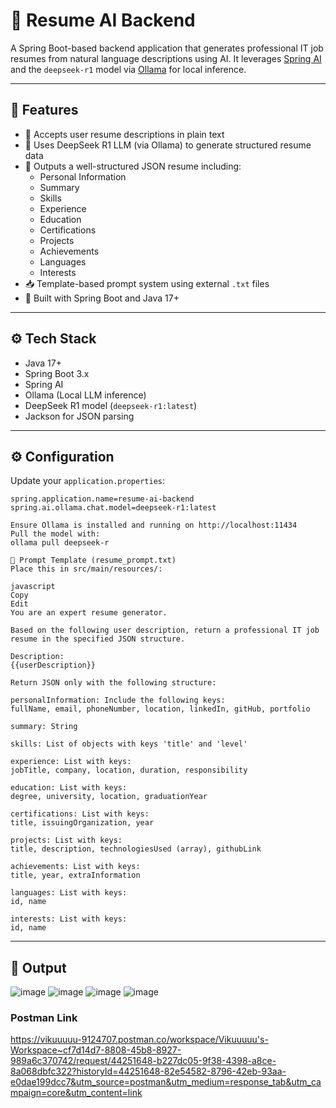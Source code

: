 # 🧠 Resume AI Backend

A Spring Boot-based backend application that generates professional IT job resumes from natural language descriptions using AI. It leverages [Spring AI](https://docs.spring.io/spring-ai/) and the `deepseek-r1` model via [Ollama](https://ollama.com/) for local inference.

---

## 🚀 Features

- 💬 Accepts user resume descriptions in plain text
- 🧠 Uses DeepSeek R1 LLM (via Ollama) to generate structured resume data
- 📄 Outputs a well-structured JSON resume including:
  - Personal Information
  - Summary
  - Skills
  - Experience
  - Education
  - Certifications
  - Projects
  - Achievements
  - Languages
  - Interests
- 📥 Template-based prompt system using external `.txt` files
- 🔧 Built with Spring Boot and Java 17+

---

## ⚙️ Tech Stack

- Java 17+
- Spring Boot 3.x
- Spring AI
- Ollama (Local LLM inference)
- DeepSeek R1 model (`deepseek-r1:latest`)
- Jackson for JSON parsing

---


## ⚙️ Configuration

Update your `application.properties`:

```properties
spring.application.name=resume-ai-backend
spring.ai.ollama.chat.model=deepseek-r1:latest

Ensure Ollama is installed and running on http://localhost:11434
Pull the model with:
ollama pull deepseek-r 

📜 Prompt Template (resume_prompt.txt)
Place this in src/main/resources/:

javascript
Copy
Edit
You are an expert resume generator.

Based on the following user description, return a professional IT job resume in the specified JSON structure.

Description:
{{userDescription}}

Return JSON only with the following structure:

personalInformation: Include the following keys:
fullName, email, phoneNumber, location, linkedIn, gitHub, portfolio

summary: String

skills: List of objects with keys 'title' and 'level'

experience: List with keys:
jobTitle, company, location, duration, responsibility

education: List with keys:
degree, university, location, graduationYear

certifications: List with keys:
title, issuingOrganization, year

projects: List with keys:
title, description, technologiesUsed (array), githubLink

achievements: List with keys:
title, year, extraInformation

languages: List with keys:
id, name

interests: List with keys:
id, name 
```
---

## 🧪 Output


![image](https://github.com/user-attachments/assets/8d5e755b-84e4-48ec-902c-4ac1c59fc76d)
![image](https://github.com/user-attachments/assets/9b66808b-babe-4804-988a-369e2bfd74c1)
![image](https://github.com/user-attachments/assets/691f73ea-7ffe-4965-8f22-b3d2335c5bd8)
![image](https://github.com/user-attachments/assets/769cfce0-6d8e-47b1-856a-a80dc0b75910)

### Postman Link
https://vikuuuuu-9124707.postman.co/workspace/Vikuuuuu's-Workspace~cf7d14d7-8808-45b8-8927-989a6c370742/request/44251648-b227dc05-9f38-4398-a8ce-8a068dbfc322?historyId=44251648-82e54582-8796-42eb-93aa-e0dae199dcc7&utm_source=postman&utm_medium=response_tab&utm_campaign=core&utm_content=link 

